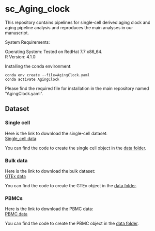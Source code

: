 # sc_Aging_clock
This repository contains pipelines for single-cell derived aging clock and aging pipeline analysis and reproduces the main analyses in our manuscript.

System Requirements:

Operating System: Tested on RedHat 7.7 x86_64.  
R Version: 4.1.0

Installing the conda environment:
```
conda env create --file=AgingClock.yaml
conda activate AgingClock
```

Please find the required file for installation in the main repository named "AgingClock.yaml".

## Dataset 

### Single cell
Here is the link to download the single-cell dataset:  
[Single_cell data](https://cellxgene.cziscience.com/collections/6f6d381a-7701-4781-935c-db10d30de293)

You can find the code to create the single cell object in the [data folder](https://github.com/TsankovLab/sc_Aging_clock/tree/main/Data).


### Bulk data      
Here is the link to download the bulk dataset:  
[GTEx data](https://gtexportal.org/home/downloads/adult-gtex/bulk_tissue_expression) 
  
You can find the code to create the GTEx object in the [data folder](https://github.com/TsankovLab/sc_Aging_clock/tree/main/Data).




### PBMCs  

Here is the link to download the PBMC data:  
[PBMC data](https://www.synapse.org/Synapse:syn49637038/files/)   
   
You can find the code to create the PBMC object in the [data folder](https://github.com/TsankovLab/sc_Aging_clock/tree/main/Data).

